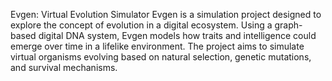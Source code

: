 Evgen: Virtual Evolution Simulator
Evgen is a simulation project designed to explore the concept of evolution in a digital ecosystem. 
Using a graph-based digital DNA system, Evgen models how traits and intelligence could emerge over time in a lifelike environment. 
The project aims to simulate virtual organisms evolving based on natural selection, genetic mutations, and survival mechanisms.

